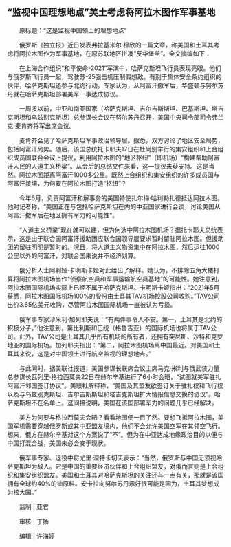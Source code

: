 ## “监视中国理想地点”美土考虑将阿拉木图作军事基地
　　原标题：“这是监视中国领土的理想地点”

　　俄罗斯《独立报》近日发表弗拉基米尔·穆欣的一篇文章，称美国和土耳其考虑将阿拉木图作为军事基地，在原苏联地区拼凑“反华堡垒”。全文摘编如下：

　　在上海合作组织“和平使命-2021”军演中，哈萨克斯坦飞行员表现亮眼。他们与俄罗斯飞行员一起，驾驶苏-25强击机压制假想敌。有别于集体安全条约组织的伙伴，哈萨克斯坦还参与北约行动。专家认为，从阿富汗撤军后，华盛顿与努尔苏丹就在哈萨克斯坦部署美军一事达成协议。

　　一周多以前，中亚和南亚国家（哈萨克斯坦、吉尔吉斯斯坦、巴基斯坦、塔吉克斯坦和乌兹别克斯坦）总参谋长会议在努尔苏丹召开，美国中央司令部司令弗兰克·麦肯齐将军出席会议。

　　麦肯齐会见了哈萨克斯坦军事政治领导层。据悉，双方讨论了地区安全局势，包括阿富汗局势。随后，该国总统托卡耶夫17日在杜尚别举行的集安组织和上合组织成员国联合会议上提议，利用阿拉木图的“地区枢纽”（即机场）“构建帮助阿富汗人民的人道主义桥梁”。从会后的总结文件来看，这一提议未获支持。这是当然。阿拉木图距离阿富汗1000多公里。既然上合组织和集安组织的许多成员国与阿富汗接壤，为何要在阿拉木图打造“枢纽”？

　　今年6月，负责阿富汗和解事务的美国特使扎尔梅·哈利勒扎德抵达阿拉木图。他对记者称，“美国正在与包括哈萨克斯坦在内的中亚国家进行会谈，讨论美国从阿富汗撤军后在地区拥有军力的可能性”。

　　“人道主义桥梁”现在就可以建，但为何选中阿拉木图机场？据托卡耶夫总统表示，这是由于联合国阿富汗援助团应联合国领导层要求暂时留驻阿拉木图。但援助团的留驻明明是暂时的。况且，将人道主义物资集中在阿拉木图，然后运往1000公里以外的阿富汗，对联合国来说并不经济划算。

　　俄分析人士阿利娅·卡明斯卡娅对此给出了解释。她认为，不排除五角大楼打算将阿拉木图机场当作“侦察航空兵和军事运输航空兵基地”的可能性。她注意到，阿拉木图国际机场实际上已经不属于哈萨克斯坦。卡明斯卡娅指出：“2021年5月获悉，阿拉木图国际机场100%的股份由土耳其TAV机场控股公司收购。”TAV公司出价3.65亿美元收购，尽管阿拉木图国际机场一直被认为亏损。

　　俄军事专家沙米利·加列耶夫说：“有两件事令人不安。第一，土耳其是北约的积极分子。”他注意到，第比利斯和巴统（格鲁吉亚）的国际机场也将属于TAV公司。此外，TAV公司是土耳其几乎所有机场的所有者，还拥有突尼斯、沙特和克罗地亚的国际机场。加列耶夫指出：“第二，阿拉木图机场离中国最近。对美国和土耳其来说，这是对中国领土进行航空监视的理想地点。”

　　与此同时，据美联社报道，美国参谋长联席会议主席马克·米利与俄武装力量总参谋长瓦列里·格拉西莫夫22日在赫尔辛基进行了6小时会晤，“试图就美军驻扎阿富汗邻国签订协议”。美联社解释称，“美国及其盟友欲签订关于驻扎权和飞行权以及与乌兹别克斯坦、吉尔吉斯斯坦和塔吉克斯坦扩大情报信息交换的协议”。哈萨克斯坦不在名单上。这间接说明，美国在该国部署军力的问题几乎已经解决。

　　美方为何要与格拉西莫夫会晤？看看地图便一目了然。要想飞抵阿拉木图，美国军机需要穿越俄罗斯或其中亚盟友境内，他们不会允许美国空军在其领空飞行。想来，俄方在赫尔辛基对这个方案说了“不”。但为在中亚达成地缘政治目的以便与中国打混合战，美国未必会安于现状。

　　俄军事专家、退役中将尤里·涅特卡切夫表示：“当然，俄罗斯与中国无须视哈萨克斯坦为敌人。它是中国的重要经济伙伴和上合组织盟友，对俄而言则是上合组织和集安组织盟友。美国和土耳其对哈萨克斯坦的关注还与一点有关，那就是该国拥有全球约40%的铀原料。安卡拉向努尔苏丹示好很可能是因为，土耳其梦想成为核大国。”

　　监制 | 亚君

　　审核 | 丁扬

　　编辑 | 许海婷

